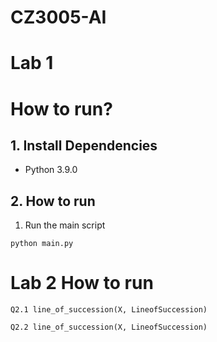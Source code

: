 # CZ3005-AI
# Lab 1
# How to run?

## 1. Install Dependencies

- Python 3.9.0

## 2. How to run

1. Run the main script
```
python main.py
```

# Lab 2 How to run
```
Q2.1 line_of_succession(X, LineofSuccession)
```
```
Q2.2 line_of_succession(X, LineofSuccession)
```
